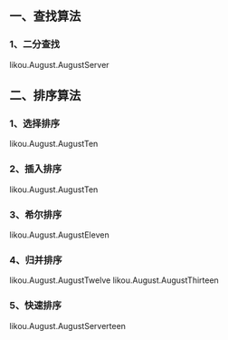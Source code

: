 ## 一、查找算法
### 1、二分查找
likou.August.AugustServer
## 二、排序算法
### 1、选择排序
likou.August.AugustTen
### 2、插入排序
likou.August.AugustTen
### 3、希尔排序
likou.August.AugustEleven
### 4、归并排序
likou.August.AugustTwelve
likou.August.AugustThirteen
### 5、快速排序
likou.August.AugustServerteen